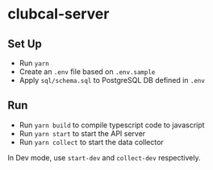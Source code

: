 # clubcal-server

## Set Up

- Run `yarn`
- Create an `.env` file based on `.env.sample`
- Apply `sql/schema.sql` to PostgreSQL DB defined in `.env`

## Run

- Run `yarn build` to compile typescript code to javascript
- Run `yarn start` to start the API server
- Run `yarn collect` to start the data collector

In Dev mode, use `start-dev` and `collect-dev` respectively.
